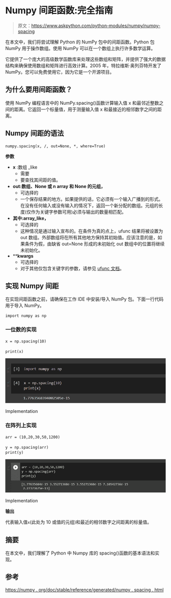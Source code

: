 # Numpy 间距函数:完全指南

> 原文：<https://www.askpython.com/python-modules/numpy/numpy-spacing>

在本文中，我们将尝试理解 Python 的 NumPy 包中的间距函数。Python 包 NumPy 用于操作数组。使用 NumPy 可以在一个数组上执行许多数学运算。

它提供了一个庞大的高级数学函数库来处理这些数组和矩阵，并提供了强大的数据结构来确保使用数组和矩阵进行高效计算。2005 年，特拉维斯·奥列芬特开发了 NumPy。您可以免费使用它，因为它是一个开源项目。

## 为什么要用间距函数？

使用 NumPy 编程语言中的 NumPy.spacing()函数计算输入值 x 和最邻近整数之间的距离。它返回一个标量值，用于测量输入值 x 和最接近的相邻数字之间的距离。

## Numpy 间距的语法

```
numpy.spacing(x, /, out=None, *, where=True)

```

**参数**

*   **x** :数组 _like
    *   需要
    *   要查找其间距的值。
*   **out:数组、None 或 n array 和 None 的元组，**
    *   可选择的
    *   一个保存结果的地方。如果提供的话，它必须有一个输入广播到的形式。在没有任何输入或没有输入的情况下，返回一个新分配的数组。元组的长度(仅作为关键字参数可用)必须与输出的数量相匹配。
*   **其中:array_like，**
    *   可选择的
    *   这种情况是通过输入宣布的。在条件为真的点上，ufunc 结果将被设置为 out 数组。外部数组将在所有其他地方保持其初始值。应该注意的是，如果条件为假，由缺省 out=None 形成的未初始化 out 数组中的位置将继续未初始化。
*   ****kwargs**
    *   可选择的
    *   对于其他仅包含关键字的参数，请参见 [ufunc 文档](https://numpy.org/doc/stable/reference/ufuncs.html#ufuncs-kwargs)。

## 实现 Numpy 间距

在实现间距函数之前，请确保在工作 IDE 中安装/导入 NumPy 包。下面一行代码用于导入 NumPy。

```
import numpy as np

```

### 一位数的实现

```
x = np.spacing(10)

print(x)

```

![Implementation](img/0442f847db331ece665fe09db3782440.png)

Implementation

### 在阵列上实现

```
arr = (10,20,30,50,1200)

y = np.spacing(arr)
print(y)

```

![Implementation](img/7c2044fc3342fca11f61aa6655046608.png)

Implementation

**输出**

代表输入值`x`(此处为 10 或值的元组)和最近的相邻数字之间距离的标量值。

## 摘要

在本文中，我们理解了 Python 中 Numpy 库的 spacing()函数的基本语法和实现。

## 参考

[https://numpy . org/doc/stable/reference/generated/numpy . spacing . html](https://numpy.org/doc/stable/reference/generated/numpy.spacing.html)